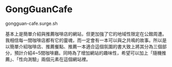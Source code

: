 # GongGuanCafe
gongguan-cafe.surge.sh

基本上是簡單介紹與推薦咖啡店的網站，但更加強了它的地域性限定在公館周遭。我相信每一間咖啡店都有它的靈魂，而一定會有一本可以與之共鳴的故事。所以是以簡單介紹咖啡店、推薦餐點、推薦一本適合這個氛圍的書大致上將其分為三個部分，預計介紹4~5間咖啡廳。同時為了增加網站的趣味性，希望可以加上「隨機推薦」、「性向測驗」兩個元素在這個網站裡。